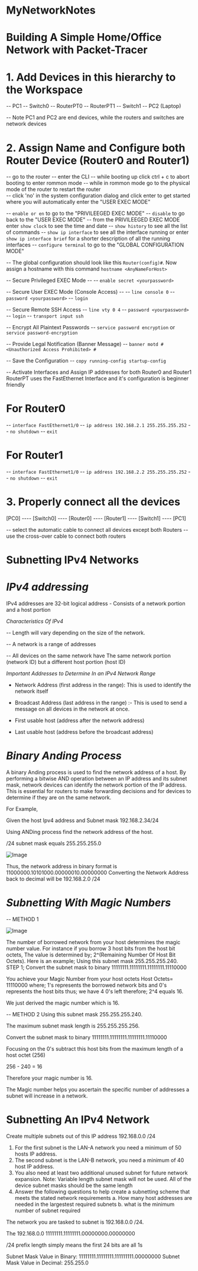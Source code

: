 # MyNetworkNotes

# Building A Simple Home/Office Network with Packet-Tracer

# 1. Add Devices in this hierarchy to the Workspace

-- PC1
-- Switch0
-- RouterPT0
-- RouterPT1
-- Switch1
-- PC2 (Laptop)

-- Note PC1 and PC2 are end devices, while the routers and switches are network devices

# 2. Assign Name and Configure both Router Device (Router0 and Router1)
-- go to the router
-- enter the CLI
-- while booting up click ctrl + c to abort booting to enter rommon mode 
-- while in rommon mode go to the physical mode of the router to restart the router  
-- click 'no' in the system configuration dialog and click enter to get started where you will automatically enter the "USER EXEC MODE"
 
-- `enable or en` to go to the "PRIVILEEGED EXEC MODE"
-- `disable` to go back to the "USER EXEC MODE"
-- from the PRIVILEEGED EXEC MODE enter `show clock` to see the time and date 
-- `show history` to see all the list of commands
-- `show ip interface` to see all the interface running or enter `show ip interface brief` for a shorter description of all the running interfaces 
-- `configure terminal` to go to the "GLOBAL CONFIGURATION MODE"

-- The global configuration should look like this `Router(config)#`. Now assign a hostname with this command `hostname <AnyNameForHost>`

-- Secure Privileged EXEC Mode --
-- `enable secret <yourpassword>`

-- Secure User EXEC Mode (Console Access) --
-- `line console 0`
-- `password <yourpassword>`
-- `login`

-- Secure Remote SSH Access
-- `line vty 0 4`
-- `password <yourpassword>`
-- `login`
-- `transport input ssh`

-- Encrypt All Plaintext Passwords
-- `service password encryption` or `service password-encryption`

-- Provide Legal Notification (Banner Message)
-- `banner motd # <Unauthorized Access Prohibited> #`

-- Save the Configuration
-- `copy running-config startup-config`

-- Activate Interfaces and Assign IP addresses for both Router0 and Router1
RouterPT uses the FastEthernet Interface and it's configuration is beginner friendly

# For Router0
-- `interface FastEthernet1/0`
-- `ip address 192.168.2.1 255.255.255.252`
-- `no shutdown`
-- `exit`

# For Router1
-- `interface FastEthernet1/0`
-- `ip address 192.168.2.2 255.255.255.252`
-- `no shutdown`
-- `exit`

# 3. Properly connect all the devices

[PC0] ---- [Switch0] ---- [Router0] ---- [Router1] ---- [Switch1] ---- [PC1]

-- select the automatic cable to connect all devices except both Routers
-- use the cross-over cable to connect both routers 


# Subnetting  IPv4 Networks

# *IPv4 addressing*

IPv4 addresses are 32-bit logical address - Consists of a network portion and a host portion

*Characteristics Of IPv4*

-- Length will vary depending on the size of the network.

-- A network is a range of addresses

-- All devices on the same network have The same network portion (network ID) but a different host portion (host ID)

*Important Addresses to Determine In an IPv4 Network Range*

- Network Address (first address in the range): This is used to identify the network itself

- Broadcast Address (last address in the range) :- This is used to send a message on all devices in the network at once.

- First usable host (address after the network address)

- Last usable host (address before the broadcast address)

# *Binary Anding Process*

A binary Anding process is used to find the network address of a host.
By performing a bitwise AND operation between an IP address and its subnet mask, network devices can identify the network portion of the IP address.   
This is essential for routers to make forwarding decisions and for devices to determine if they are on the same network.

For Example,

Given the host Ipv4 address and Subnet mask 192.168.2.34/24

Using ANDing process find the network address of the host.

/24 subnet mask equals 255.255.255.0

![Image](https://github.com/user-attachments/assets/539c5c07-a9c3-4f0e-b7ec-9a3bbd4a61af)

Thus, the network address in binary format is 11000000.10101000.00000010.00000000
Converting the Network Address back to decimal will be 192.168.2.0 /24

# *Subnetting With Magic Numbers*

-- METHOD 1 

![Image](https://github.com/user-attachments/assets/490ffee1-1e02-4d7f-8e11-9e80a3571c26)

The number of borrowed network from your host determines the magic number value. For instance if you borrow 3 host bits from the host bit octets, The value is determined by; 2^(Remaining Number Of Host Bit Octets). 
Here is an example;
Using this subnet mask 255.255.255.240. 
STEP 1;
Convert the subnet mask to binary 
11111111.11111111.11111111.11110000

You achieve your Magic Number from your host octets
Host Octets= 11110000
where; 1's represents the borrowed network bits and 0's represents the host bits 
thus; we have 4 0's left 
therefore; 2^4 equals 16.

We just derived the magic number which is 16. 

-- METHOD 2
Using this subnet mask 255.255.255.240. 

The maximum subnet mask length is 255.255.255.256.

Convert the subnet mask to binary 
11111111.11111111.11111111.11110000

Focusing on the 0's subtract this host bits from the maximum length of a host octet (256)

256 - 240 = 16

Therefore your magic number is 16.

The Magic number helps you ascertain the specific number of addresses a subnet will increase in a network. 


# Subnetting An IPv4 Network 

 Create multiple subnets out of this IP address 192.168.0.0 /24

 1. For the first subnet is the LAN-A network you need a minimum of 50 hosts IP address.
 2. The second subnet is the LAN-B network, you need a minimum of 40 host IP address.
 3. You also need at least two additional unused subnet for future network expansion.
    Note: Variable length subnet mask will not be used. All of the device subnet masks should be the same length
4. Answer the following questions to help create a subnetting scheme that meets the stated network requirements
   a. How many host addresses are needed in the largestest required subnets
   b. what is the minimum number of subnet required

The network you are tasked to subnet is 192.168.0.0 /24. 

The 192.168.0.0
11111111.11111111.00000000.00000000

/24 prefix length simply means the first 24 bits are all 1s 

Subnet Mask Value in Binary: 11111111.11111111.111111111.00000000
Subnet Mask Value in Decimal: 255.255.0

